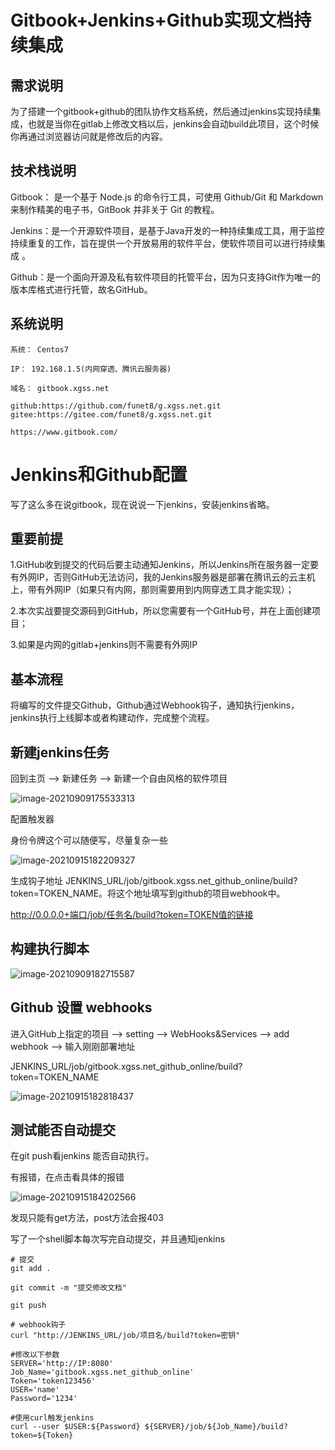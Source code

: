 # Gitbook+Jenkins+Github实现文档持续集成

## 需求说明

为了搭建一个gitbook+github的团队协作文档系统，然后通过jenkins实现持续集成，也就是当你在gitlab上修改文档以后，jenkins会自动build此项目，这个时候你再通过浏览器访问就是修改后的内容。

## 技术栈说明

Gitbook： 是一个基于 Node.js 的命令行工具，可使用 Github/Git 和 Markdown 来制作精美的电子书，GitBook 并非关于 Git 的教程。

Jenkins：是一个开源软件项目，是基于Java开发的一种持续集成工具，用于监控持续重复的工作，旨在提供一个开放易用的软件平台，使软件项目可以进行持续集成 。

Github：是一个面向开源及私有软件项目的托管平台，因为只支持Git作为唯一的版本库格式进行托管，故名GitHub。



## 系统说明

```
系统： Centos7

IP： 192.168.1.5(内网穿透、腾讯云服务器)

域名： gitbook.xgss.net

github:https://github.com/funet8/g.xgss.net.git
gitee:https://gitee.com/funet8/g.xgss.net.git

https://www.gitbook.com/
```

# Jenkins和Github配置

写了这么多在说gitbook，现在说说一下jenkins，安装jenkins省略。

## 重要前提

1.GitHub收到提交的代码后要主动通知Jenkins，所以Jenkins所在服务器一定要有外网IP，否则GitHub无法访问，我的Jenkins服务器是部署在腾讯云的云主机上，带有外网IP（如果只有内网，那则需要用到内网穿透工具才能实现）；

2.本次实战要提交源码到GitHub，所以您需要有一个GitHub号，并在上面创建项目；

3.如果是内网的gitlab+jenkins则不需要有外网IP



## 基本流程

将编写的文件提交Github，Github通过Webhook钩子，通知执行jenkins，jenkins执行上线脚本或者构建动作，完成整个流程。



## 新建jenkins任务

回到主页 –> 新建任务 –> 新建一个自由风格的软件项目

![image-20210909175533313](http://imgoss.xgss.net/picgo/image-20210909175533313.png?aliyunoss)



配置触发器

身份令牌这个可以随便写，尽量复杂一些

![image-20210915182209327](http://imgoss.xgss.net/picgo/image-20210915182209327.png?aliyunoss)

生成钩子地址 JENKINS_URL/job/gitbook.xgss.net_github_online/build?token=TOKEN_NAME。将这个地址填写到github的项目webhook中。

http://0.0.0.0+端口/job/任务名/build?token=TOKEN值的链接

## 构建执行脚本

![image-20210909182715587](http://imgoss.xgss.net/picgo/image-20210909182715587.png?aliyunoss)



## Github 设置 webhooks

进入GitHub上指定的项目 –> setting –> WebHooks&Services –> add webhook –> 输入刚刚部署地址

JENKINS_URL/job/gitbook.xgss.net_github_online/build?token=TOKEN_NAME

![image-20210915182818437](http://imgoss.xgss.net/picgo/image-20210915182818437.png?aliyunoss)

## 测试能否自动提交

在git push看jenkins 能否自动执行。

有报错，在点击看具体的报错

![image-20210915184202566](http://imgoss.xgss.net/picgo/image-20210915184202566.png?aliyunoss)



发现只能有get方法，post方法会报403



写了一个shell脚本每次写完自动提交，并且通知jenkins

```
# 提交
git add .

git commit -m "提交修改文档"

git push

# webhook钩子
curl "http://JENKINS_URL/job/项目名/build?token=密钥"

#修改以下参数
SERVER='http://IP:8080'
Job_Name='gitbook.xgss.net_github_online'
Token='token123456'
USER='name'
Password='1234'

#使用curl触发jenkins
curl --user $USER:${Password} ${SERVER}/job/${Job_Name}/build?token=${Token}
```

